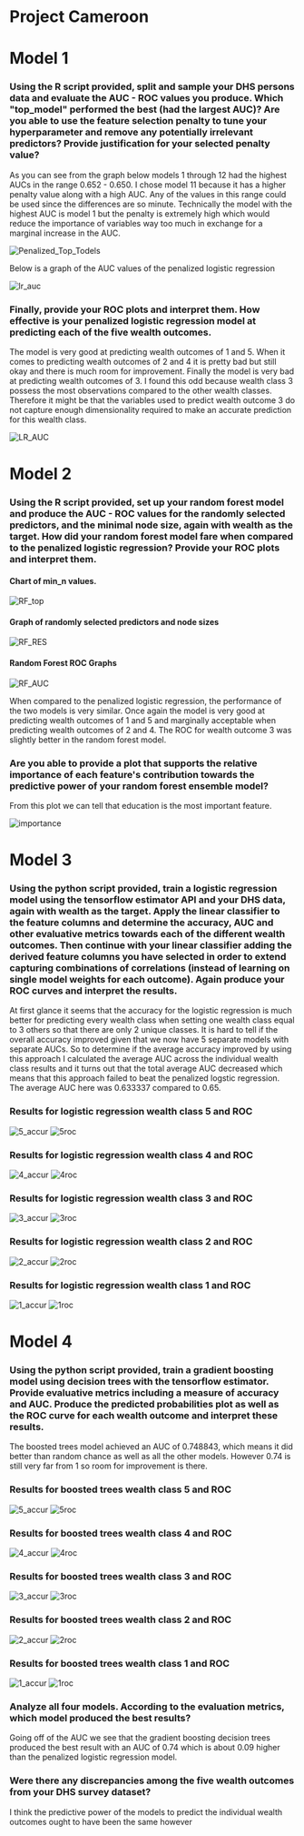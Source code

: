 # Project Cameroon

# Model 1

### Using the R script provided, split and sample your DHS persons data and evaluate the AUC - ROC values you produce. Which "top_model" performed the best (had the largest AUC)? Are you able to use the feature selection penalty to tune your hyperparameter and remove any potentially irrelevant predictors? Provide justification for your selected penalty value? 

As you can see from the graph below models 1 through 12 had the highest AUCs in the range 0.652 - 0.650. I chose model 11 because it has a higher penalty value along with a high AUC. Any of the values in this range could be used since the differences are so minute. Technically the model with the highest AUC is model 1 but the penalty is extremely high which would reduce the importance of variables way too much in exchange for a marginal increase in the AUC.

![Penalized_Top_Todels](top_models.PNG)


Below is a graph of the AUC values of the penalized logistic regression

![lr_auc](lr_plot.png)


### Finally, provide your ROC plots and interpret them. How effective is your penalized logistic regression model at predicting each of the five wealth outcomes.

The model is very good at predicting wealth outcomes of 1 and 5. When it comes to predicting wealth outcomes of 2 and 4 it is pretty bad but still okay and there is much room for improvement. Finally the model is very bad at predicting wealth outcomes of 3.
I found this odd because wealth class 3 possess the most observations compared to the other wealth classes. Therefore it might be that the variables used to predict wealth outcome 3 do not capture enough dimensionality required to make an accurate prediction for this wealth class.

![LR_AUC](lr_auc.png)


# Model 2

### Using the R script provided, set up your random forest model and produce the AUC - ROC values for the randomly selected predictors, and the minimal node size, again with wealth as the target. How did your random forest model fare when compared to the penalized logistic regression? Provide your ROC plots and interpret them.



#### Chart of min_n values.

![RF_top](rf_res_top_models1.PNG)

#### Graph of randomly selected predictors and node sizes

![RF_RES](rf_res.png)


#### Random Forest ROC Graphs


![RF_AUC](rf_auc.png)

When compared to the penalized logistic regression, the performance of the two models is very similar. Once again the model is very good at predicting wealth outcomes of 1 and 5 and marginally acceptable when predicting wealth outcomes of 2 and 4. The ROC for wealth outcome 3 was slightly better in the random forest model.


### Are you able to provide a plot that supports the relative importance of each feature's contribution towards the predictive power of your random forest ensemble model?

From this plot we can tell that education is the most important feature.

![importance](last_rf_fit.png)


# Model 3 

### Using the python script provided, train a logistic regression model using the tensorflow estimator API and your DHS data, again with wealth as the target. Apply the linear classifier to the feature columns and determine the accuracy, AUC and other evaluative metrics towards each of the different wealth outcomes. Then continue with your linear classifier adding the derived feature columns you have selected in order to extend capturing combinations of correlations (instead of learning on single model weights for each outcome). Again produce your ROC curves and interpret the results.


At first glance it seems that the accuracy for the logistic regression is much better for predicting every wealth class when setting one wealth class equal to 3 others so that there are only 2 unique classes. It is hard to tell if the overall accuracy improved given that we now have 5 separate models with separate AUCs. So to determine if the average accuracy improved by using this approach I calculated the average AUC across the individual wealth class results and it turns out that the total average AUC decreased which means that this approach failed to beat the penalized logstic regression. The average AUC here was 0.633337 compared to 0.65.

### Results for logistic regression wealth class 5 and ROC
![5_accur](5ACCUR.PNG)
![5roc](5ROC.png)

### Results for logistic regression wealth class 4 and ROC
![4_accur](4ACCUR.PNG)
![4roc](4ROC.png)


### Results for logistic regression wealth class 3 and ROC
![3_accur](3ACCUR.PNG)
![3roc](3ROC.png)


### Results for logistic regression wealth class 2 and ROC
![2_accur](2ACCUR.PNG)
![2roc](2ROC.png)


### Results for logistic regression wealth class 1 and ROC
![1_accur](1ACCUR.PNG)
![1roc](1ROC.png)


# Model 4

### Using the python script provided, train a gradient boosting model using decision trees with the tensorflow estimator. Provide evaluative metrics including a measure of accuracy and AUC. Produce the predicted probabilities plot as well as the ROC curve for each wealth outcome and interpret these results.

The boosted trees model achieved an AUC of 0.748843, which means it did better than random chance as well as all the other models. However 0.74 is still very far from 1 so room for improvement is there.

### Results for boosted trees wealth class 5 and ROC
![5_accur](5RFACCUR.PNG)
![5roc](5RFROC.png)

### Results for boosted trees wealth class 4 and ROC
![4_accur](4RFACCUR.PNG)
![4roc](4RFROC.png)


### Results for boosted trees wealth class 3 and ROC
![3_accur](3RFACCUR.PNG)
![3roc](3RFROC.png)


### Results for boosted trees wealth class 2 and ROC
![2_accur](2RFACCUR.PNG)
![2roc](2RFROC.png)


### Results for boosted trees wealth class 1 and ROC
![1_accur](1RFACCUR.PNG)
![1roc](1RFROC.png)







### Analyze all four models. According to the evaluation metrics, which model produced the best results? 

Going off of the AUC we see that the gradient boosting decision trees produced the best result with an AUC of 0.74 which is about 0.09 higher than the penalized logistic regression model.

### Were there any discrepancies among the five wealth outcomes from your DHS survey dataset?
I think the predictive power of the models to predict the individual wealth outcomes ought to have been the same however 

